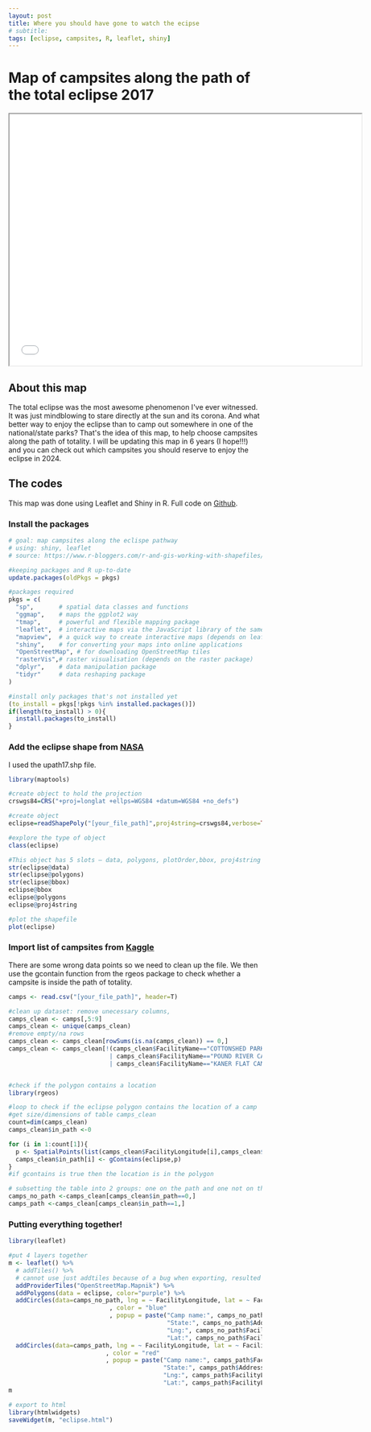 ```yaml
---
layout: post
title: Where you should have gone to watch the ecipse
# subtitle:
tags: [eclipse, campsites, R, leaflet, shiny]
---
```


# Map of campsites along the path of the total eclipse 2017
<iframe seamless src="/img/eclipse.html" width="700" height="500"></iframe>


## About this map
The total eclipse was the most awesome phenomenon I've ever witnessed. It was just mindblowing to stare directly at the sun and its corona. And what better way to enjoy the eclipse than to camp out somewhere in one of the national/state parks? That's the idea of this map, to help choose campsites along the path of totality. I will be updating this map in 6 years (I hope!!!) and you can check out which campsites you should reserve to enjoy the eclipse in 2024. 


## The codes
This map was done using Leaflet and Shiny in R. Full code on [Github](https://github.com/nataliele/codes/blob/master/scrape_datacamp.py).


### Install the packages
```R
# goal: map campsites along the eclispe pathway
# using: shiny, leaflet
# source: https://www.r-bloggers.com/r-and-gis-working-with-shapefiles/

#keeping packages and R up-to-date
update.packages(oldPkgs = pkgs)

#packages required
pkgs = c(
  "sp",       # spatial data classes and functions
  "ggmap",    # maps the ggplot2 way
  "tmap",     # powerful and flexible mapping package
  "leaflet",  # interactive maps via the JavaScript library of the same name
  "mapview",  # a quick way to create interactive maps (depends on leaflet)
  "shiny",    # for converting your maps into online applications
  "OpenStreetMap", # for downloading OpenStreetMap tiles 
  "rasterVis",# raster visualisation (depends on the raster package)
  "dplyr",    # data manipulation package
  "tidyr"     # data reshaping package
)

#install only packages that's not installed yet
(to_install = pkgs[!pkgs %in% installed.packages()])
if(length(to_install) > 0){
  install.packages(to_install)
}
```


### Add the eclipse shape from [NASA](https://svs.gsfc.nasa.gov/4518) 
I used the upath17.shp file.

```R
library(maptools)

#create object to hold the projection
crswgs84=CRS("+proj=longlat +ellps=WGS84 +datum=WGS84 +no_defs")

#create object
eclipse=readShapePoly("[your_file_path]",proj4string=crswgs84,verbose=TRUE)

#explore the type of object
class(eclipse)

#This object has 5 slots – data, polygons, plotOrder,bbox, proj4string
str(eclipse@data)
str(eclipse@polygons)
str(eclipse@bbox)
eclipse@bbox
eclipse@polygons
eclipse@proj4string

#plot the shapefile
plot(eclipse)

```

### Import list of campsites from [Kaggle](https://www.kaggle.com/cypranowska/us-campsites)

There are some wrong data points so we need to clean up the file. We then use the gcontain function from the rgeos package to check whether a campsite is inside the path of totality.

```R
camps <- read.csv("[your_file_path]", header=T) 

#clean up dataset: remove unecessary columns, 
camps_clean <- camps[,5:9]
camps_clean <- unique(camps_clean)
#remove empty/na rows
camps_clean <- camps_clean[rowSums(is.na(camps_clean)) == 0,]
camps_clean <- camps_clean[!(camps_clean$FacilityName=="COTTONSHED PARK (AR)"
                            | camps_clean$FacilityName=="POUND RIVER CAMPGROUND (VA)"
                            | camps_clean$FacilityName=="KANER FLAT CAMPGROUND"),]


#check if the polygon contains a location
library(rgeos)

#loop to check if the eclipse polygon contains the location of a camp
#get size/dimensions of table camps_clean
count=dim(camps_clean)
camps_clean$in_path <-0

for (i in 1:count[1]){
  p <- SpatialPoints(list(camps_clean$FacilityLongitude[i],camps_clean$FacilityLatitude[i]), proj4string=crswgs84)
  camps_clean$in_path[i] <- gContains(eclipse,p)
}
#if gcontains is true then the location is in the polygon

# subsetting the table into 2 groups: one on the path and one not on the path
camps_no_path <-camps_clean[camps_clean$in_path==0,]
camps_path <-camps_clean[camps_clean$in_path==1,]

```

### Putting everything together!

```R
library(leaflet)

#put 4 layers together
m <- leaflet() %>%
  # addTiles() %>% 
  # cannot use just addtiles because of a bug when exporting, resulted in no base map
  addProviderTiles("OpenStreetMap.Mapnik") %>%
  addPolygons(data = eclipse, color="purple") %>% 
  addCircles(data=camps_no_path, lng = ~ FacilityLongitude, lat = ~ FacilityLatitude
                            , color = "blue"
                            , popup = paste("Camp name:", camps_no_path$FacilityName, "<br>",
                                            "State:", camps_no_path$AddressStateCode, "<br>",
                                            "Lng:", camps_no_path$FacilityLongitude , "<br>",
                                            "Lat:", camps_no_path$FacilityLatitude )) %>% 
  addCircles(data=camps_path, lng = ~ FacilityLongitude, lat = ~ FacilityLatitude
                           , color = "red"
                           , popup = paste("Camp name:", camps_path$FacilityName, "<br>",
                                           "State:", camps_path$AddressStateCode, "<br>",
                                           "Lng:", camps_path$FacilityLongitude , "<br>",
                                           "Lat:", camps_path$FacilityLatitude ))
m

# export to html
library(htmlwidgets) 
saveWidget(m, "eclipse.html")

```
